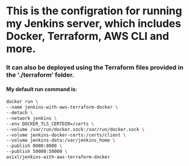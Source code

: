 # This is the configration for running my Jenkins server, which includes Docker, Terraform, AWS CLI and more.

### It can also be deployed using the Terraform files provided in the './terraform' folder.

#### My default run command is:
``` bash
docker run \
--name jenkins-with-aws-terraform-docker \
--detach \
--network jenkins \
--env DOCKER_TLS_CERTDIR=/certs \
--volume /var/run/docker.sock:/var/run/docker.sock \
--volume jenkins-docker-certs:/certs/client \
--volume jenkins-data:/var/jenkins_home \
--publish 8080:8080 \
--publish 50000:50000 \
asixl/jenkins-with-aws-terraform-docker
```

